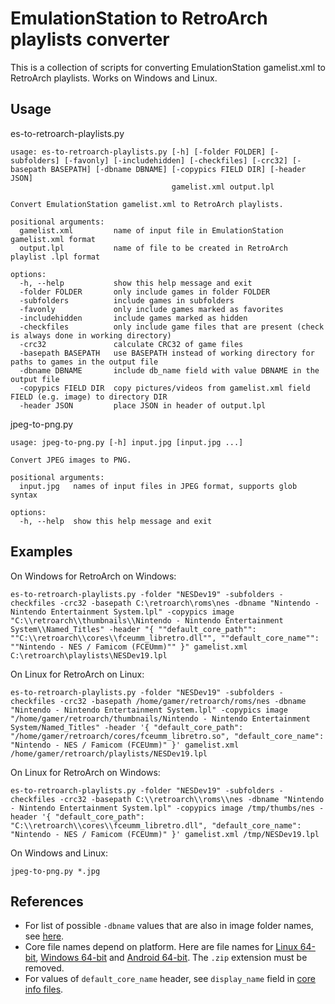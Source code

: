 # EmulationStation to RetroArch playlists converter

This is a collection of scripts for converting EmulationStation gamelist.xml to RetroArch playlists. Works on Windows and Linux.

## Usage

es-to-retroarch-playlists.py
```
usage: es-to-retroarch-playlists.py [-h] [-folder FOLDER] [-subfolders] [-favonly] [-includehidden] [-checkfiles] [-crc32] [-basepath BASEPATH] [-dbname DBNAME] [-copypics FIELD DIR] [-header JSON]
                                    gamelist.xml output.lpl

Convert EmulationStation gamelist.xml to RetroArch playlists.

positional arguments:
  gamelist.xml         name of input file in EmulationStation gamelist.xml format
  output.lpl           name of file to be created in RetroArch playlist .lpl format

options:
  -h, --help           show this help message and exit
  -folder FOLDER       only include games in folder FOLDER
  -subfolders          include games in subfolders
  -favonly             only include games marked as favorites
  -includehidden       include games marked as hidden
  -checkfiles          only include game files that are present (check is always done in working directory)
  -crc32               calculate CRC32 of game files
  -basepath BASEPATH   use BASEPATH instead of working directory for paths to games in the output file
  -dbname DBNAME       include db_name field with value DBNAME in the output file
  -copypics FIELD DIR  copy pictures/videos from gamelist.xml field FIELD (e.g. image) to directory DIR
  -header JSON         place JSON in header of output.lpl
```

jpeg-to-png.py
```
usage: jpeg-to-png.py [-h] input.jpg [input.jpg ...]

Convert JPEG images to PNG.

positional arguments:
  input.jpg   names of input files in JPEG format, supports glob syntax

options:
  -h, --help  show this help message and exit
```

## Examples

On Windows for RetroArch on Windows:
```
es-to-retroarch-playlists.py -folder "NESDev19" -subfolders -checkfiles -crc32 -basepath C:\retroarch\roms\nes -dbname "Nintendo - Nintendo Entertainment System.lpl" -copypics image "C:\\retroarch\\thumbnails\\Nintendo - Nintendo Entertainment System\\Named_Titles" -header "{ ""default_core_path"": ""C:\\retroarch\\cores\\fceumm_libretro.dll"", ""default_core_name"": ""Nintendo - NES / Famicom (FCEUmm)"" }" gamelist.xml C:\retroarch\playlists\NESDev19.lpl
```

On Linux for RetroArch on Linux:
```
es-to-retroarch-playlists.py -folder "NESDev19" -subfolders -checkfiles -crc32 -basepath /home/gamer/retroarch/roms/nes -dbname "Nintendo - Nintendo Entertainment System.lpl" -copypics image "/home/gamer/retroarch/thumbnails/Nintendo - Nintendo Entertainment System/Named_Titles" -header '{ "default_core_path": "/home/gamer/retroarch/cores/fceumm_libretro.so", "default_core_name": "Nintendo - NES / Famicom (FCEUmm)" }' gamelist.xml /home/gamer/retroarch/playlists/NESDev19.lpl
```

On Linux for RetroArch on Windows:
```
es-to-retroarch-playlists.py -folder "NESDev19" -subfolders -checkfiles -crc32 -basepath C:\\retroarch\\roms\\nes -dbname "Nintendo - Nintendo Entertainment System.lpl" -copypics image /tmp/thumbs/nes -header '{ "default_core_path": "C:\\retroarch\\cores\\fceumm_libretro.dll", "default_core_name": "Nintendo - NES / Famicom (FCEUmm)" }' gamelist.xml /tmp/NESDev19.lpl
```

On Windows and Linux:
```
jpeg-to-png.py *.jpg
```

## References

- For list of possible `-dbname` values that are also in image folder names, see [here](https://github.com/libretro/libretro-database/tree/master/rdb).
- Core file names depend on platform. Here are file names for [Linux 64-bit](https://buildbot.libretro.com/nightly/linux/x86_64/latest/), [Windows 64-bit](https://buildbot.libretro.com/nightly/windows/x86_64/latest/) and [Android 64-bit](https://buildbot.libretro.com/nightly/android/latest/arm64-v8a/). The `.zip` extension must be removed.
- For values of `default_core_name` header, see `display_name` field in [core info files](https://github.com/libretro/libretro-core-info/tree/master).
